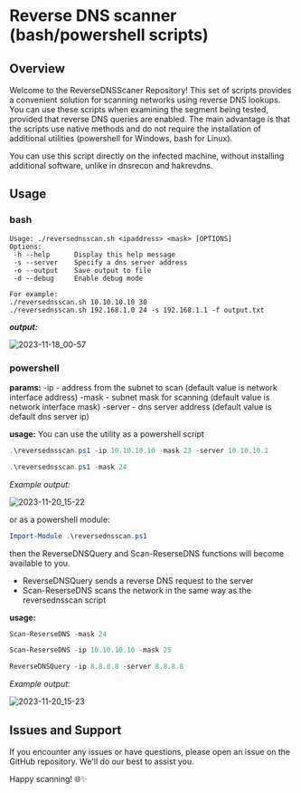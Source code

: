 # Reverse DNS scanner (bash/powershell scripts)
## Overview
Welcome to the ReverseDNSScaner Repository! This set of scripts provides a convenient solution for scanning networks using reverse DNS lookups. You can use these scripts when examining the segment being tested, provided that reverse DNS queries are enabled.
The main advantage is that the scripts use native methods and do not require the installation of additional utilities (powershell for Windows, bash for Linux).

You can use this script directly on the infected machine, without installing additional software, unlike in dnsrecon and hakrevdns.

## Usage
### bash
```
Usage: ./reversednsscan.sh <ipaddress> <mask> [OPTIONS]
Options:
 -h --help      Display this help message
 -s --server    Specify a dns server address
 -o --output    Save output to file
 -d --debug     Enable debug mode

For example:
./reversednsscan.sh 10.10.10.10 30
./reversednsscan.sh 192.168.1.0 24 -s 192.168.1.1 -f output.txt
```

***output:***

![2023-11-18_00-57](https://github.com/sergo2048/reversednsscaner/assets/40056618/b71b9aa2-a575-44ff-9319-9efbc11a9f6b)


### powershell
**params:**
-ip - address from the subnet to scan (default value is network interface address)
-mask - subnet mask for scanning (default value is network interface mask)
-server - dns server address (default value is default dns server ip)

**usage:**
You can use the utility as a powershell script 
```powershell
.\reversednsscan.ps1 -ip 10.10.10.10 -mask 23 -server 10.10.10.1
```

```powershell
.\reversednsscan.ps1 -mask 24
```

*Example output:*

![2023-11-20_15-22](https://github.com/3eVeHbIu/reversednsscaner/assets/40056618/7643b22a-64e1-489f-a155-3b15f8355850)

or as a powershell module:
```powershell
Import-Module .\reversednsscan.ps1
```

then the ReverseDNSQuery and Scan-ReserseDNS functions will become available to you.

* ReverseDNSQuery sends a reverse DNS request to the server
* Scan-ReserseDNS scans the network in the same way as the reversednsscan script

**usage:**
```powershell
Scan-ReserseDNS -mask 24
```

```powershell
Scan-ReserseDNS -ip 10.10.10.10 -mask 25
```

```powershell
ReverseDNSQuery -ip 8.8.8.8 -server 8.8.8.8
```

*Example output:*

![2023-11-20_15-23](https://github.com/3eVeHbIu/reversednsscaner/assets/40056618/3c057d27-3b49-41c7-a84c-11accd8a31fa)


## Issues and Support
If you encounter any issues or have questions, please open an issue on the GitHub repository. We'll do our best to assist you.

Happy scanning! 🌐✨
